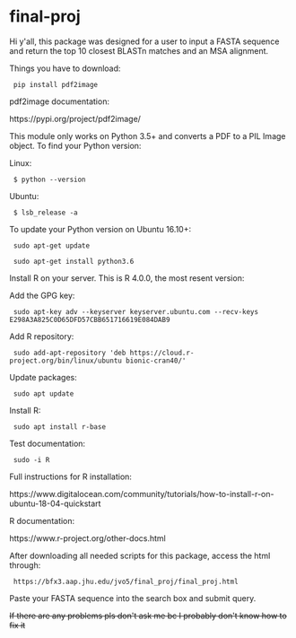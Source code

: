 # final-proj

Hi y'all, this package was designed for a user to input a FASTA sequence and return the top 10 closest BLASTn matches and an MSA alignment.

Things you have to download:
<p><code> pip install pdf2image </code></p>

pdf2image documentation:
<p>https://pypi.org/project/pdf2image/</p>
<p> </p>
This module only works on Python 3.5+ and converts a PDF to a PIL Image object. To find your Python version:
<p> Linux: </p>
<p><code> $ python --version </code></p>
<p> Ubuntu: </p>
<p><code> $ lsb_release -a </p></code>

To update your Python version on Ubuntu 16.10+:
<p><code> sudo apt-get update </p></code>
<p><code> sudo apt-get install python3.6 </p></code>
<p> </p>
Install R on your server. This is R 4.0.0, the most resent version:
<p>Add the GPG key:</p>
<p><code> sudo apt-key adv --keyserver keyserver.ubuntu.com --recv-keys E298A3A825C0D65DFD57CBB651716619E084DAB9 </code></p>
<p>Add R repository:</p>
<p><code> sudo add-apt-repository 'deb https://cloud.r-project.org/bin/linux/ubuntu bionic-cran40/' </code></p>
<p>Update packages: </p>
<p><code> sudo apt update </p></code>
<p> Install R: </p>
<p><code> sudo apt install r-base </p></code>
<p> Test documentation: </p>
<p><code> sudo -i R </code></p>

Full instructions for R installation:
<p>https://www.digitalocean.com/community/tutorials/how-to-install-r-on-ubuntu-18-04-quickstart</p>

R documentation:
<p>https://www.r-project.org/other-docs.html</p>

After downloading all needed scripts for this package, access the html through:
<p><code> https://bfx3.aap.jhu.edu/jvo5/final_proj/final_proj.html </p></code>

Paste your FASTA sequence into the search box and submit query. 

<strike>If there are any problems pls don't ask me bc I probably don't know how to fix it </strike>

